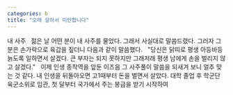 ```yaml
---
categories: b
title: "오래 살아서 미안합니다"
---
```



내 사주
&nbsp;
젊은 날 어떤 분이 내 사주를 물었다. 그래서 사실대로 말씀드렸다. 그러자 그분은 손가락으로 육갑을 짚더니 다음과 같이 말씀했다.
&nbsp;
"당신은 닭띠로 평생 아등바등 늙도록 일하면서 살겠다. 큰 부자는 되지 못하지만 그래저래 평생 남에게 손을 벌리지 않고 살겠다."
&nbsp;
이제 인생 종착역을 앞둔 이즈음 그 사주풀이 말씀을 되새겨 보니 얼추 맞는 것 같다. 내 인생을 뒤돌아오면 고1때부터 돈을 벌면서 살았다. 대학 졸업 후 학군단 육군소위로 임관, 첫 달부터 국가에서 주는 봉급을 받기 시작하여 